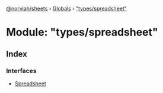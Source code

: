 [@norviah/sheets](../README.md) › [Globals](../globals.md) › ["types/spreadsheet"](_types_spreadsheet_.md)

# Module: "types/spreadsheet"

## Index

### Interfaces

* [Spreadsheet](../interfaces/_types_spreadsheet_.spreadsheet.md)
